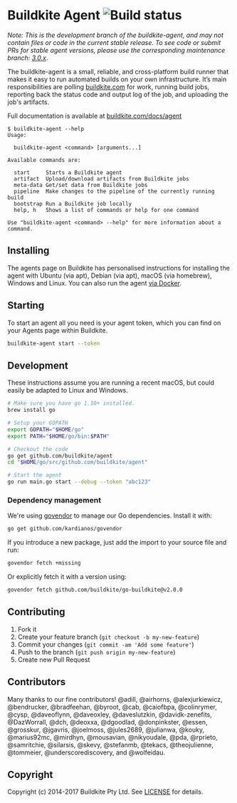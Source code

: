 # Buildkite Agent ![Build status](https://badge.buildkite.com/08e4e12a0a1e478f0994eb1e8d51822c5c74d395.svg?branch=master)

_Note: This is the development branch of the buildkite-agent, and may not contain files or code in the current stable release. To see code or submit PRs for stable agent versions, please use the corresponding maintenance branch: [3.0.x](https://github.com/buildkite/agent/tree/3-0-stable)_.

The buildkite-agent is a small, reliable, and cross-platform build runner that makes it easy to run automated builds on your own infrastructure. It’s main responsibilities are polling [buildkite.com](https://buildkite.com/) for work, running build jobs, reporting back the status code and output log of the job, and uploading the job's artifacts.

Full documentation is available at [buildkite.com/docs/agent](https://buildkite.com/docs/agent)

```
$ buildkite-agent --help
Usage:

  buildkite-agent <command> [arguments...]

Available commands are:

  start		Starts a Buildkite agent
  artifact	Upload/download artifacts from Buildkite jobs
  meta-data	Get/set data from Buildkite jobs
  pipeline	Make changes to the pipeline of the currently running build
  bootstrap	Run a Buildkite job locally
  help, h	Shows a list of commands or help for one command

Use "buildkite-agent <command> --help" for more information about a command.
```

## Installing

The agents page on Buildkite has personalised instructions for installing the agent with Ubuntu (via apt), Debian (via apt), macOS (via homebrew), Windows and Linux. You can also run the agent [via Docker](https://hub.docker.com/r/buildkite/agent).

## Starting

To start an agent all you need is your agent token, which you can find on your Agents page within Buildkite.

```bash
buildkite-agent start --token
```

## Development

These instructions assume you are running a recent macOS, but could easily be adapted to Linux and Windows.

```bash
# Make sure you have go 1.10+ installed.
brew install go

# Setup your GOPATH
export GOPATH="$HOME/go"
export PATH="$HOME/go/bin:$PATH"

# Checkout the code
go get github.com/buildkite/agent
cd "$HOME/go/src/github.com/buildkite/agent"

# Start the agent
go run main.go start --debug --token "abc123"
```

### Dependency management

We're using [govendor](https://github.com/kardianos/govendor) to manage our Go dependencies. Install it with:

```bash
go get github.com/kardianos/govendor
```

If you introduce a new package, just add the import to your source file and run:

```bash
govendor fetch +missing
```

Or explicitly fetch it with a version using:

```bash
govendor fetch github.com/buildkite/go-buildkite@v2.0.0
```

## Contributing

1. Fork it
1. Create your feature branch (`git checkout -b my-new-feature`)
1. Commit your changes (`git commit -am 'Add some feature'`)
1. Push to the branch (`git push origin my-new-feature`)
1. Create new Pull Request

## Contributors

Many thanks to our fine contributors! @adill, @airhorns, @alexjurkiewicz, @bendrucker, @bradfeehan, @byroot, @cab, @caiofbpa, @colinrymer, @cysp, @daveoflynn, @daveoxley, @daveslutzkin, @davidk-zenefits, @DazWorrall, @dch, @deoxxa, @dgoodlad, @donpinkster, @essen, @grosskur, @jgavris, @joelmoss, @jules2689, @julianwa, @kouky, @marius92mc, @mirdhyn, @mousavian, @nikyoudale, @pda, @rprieto, @samritchie, @silarsis, @skevy, @stefanmb, @tekacs, @theojulienne, @tommeier, @underscorediscovery, and @wolfeidau.

## Copyright

Copyright (c) 2014-2017 Buildkite Pty Ltd. See [LICENSE](./LICENSE.txt) for details.
